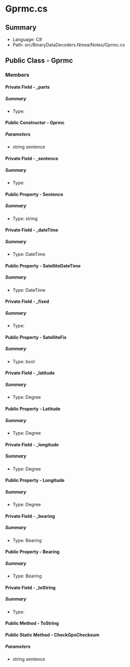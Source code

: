 ﻿# Gprmc.cs

## Summary

* Language: C#
* Path: src/BinaryDataDecoders.Nmea/Notes/Gprmc.cs

## Public Class - Gprmc

### Members

#### Private Field - _parts

##### Summary

 * Type: 

#### Public Constructor - Gprmc

#####  Parameters

 - string sentence 

#### Private Field - _sentence

##### Summary

 * Type: 

#### Public Property - Sentence

##### Summary

 * Type: string 

#### Private Field - _dateTime

##### Summary

 * Type: DateTime 

#### Public Property - SatelliteDateTime

##### Summary

 * Type: DateTime 

#### Private Field - _fixed

##### Summary

 * Type: 

#### Public Property - SatelliteFix

##### Summary

 * Type: bool 

#### Private Field - _latitude

##### Summary

 * Type: Degree 

#### Public Property - Latitude

##### Summary

 * Type: Degree 

#### Private Field - _longitude

##### Summary

 * Type: Degree 

#### Public Property - Longitude

##### Summary

 * Type: Degree 

#### Private Field - _bearing

##### Summary

 * Type: Bearing 

#### Public Property - Bearing

##### Summary

 * Type: Bearing 

#### Private Field - _toString

##### Summary

 * Type: 

#### Public Method - ToString


#### Public Static Method - CheckGpsChecksum

#####  Parameters

 - string sentence 

